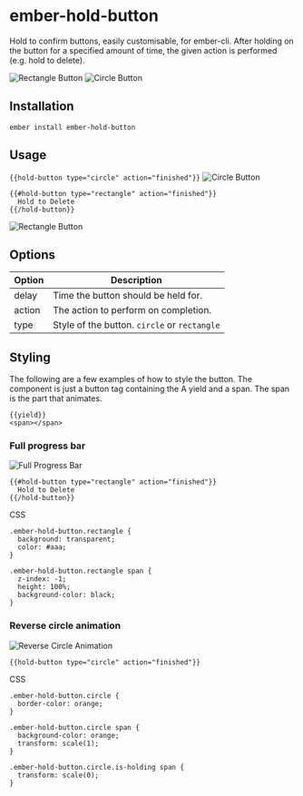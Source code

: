# ember-hold-button

Hold to confirm buttons, easily customisable, for ember-cli. After holding on the button for a specified amount of time, the given action is performed (e.g. hold to delete).

![Rectangle Button](https://s3.amazonaws.com/f.cl.ly/items/2W2B3W1Y0F1Q3Y12192Z/Screen%20Recording%202015-07-31%20at%2002.41%20pm.gif)
![Circle Button](https://s3.amazonaws.com/f.cl.ly/items/412P231Y2Q261o0U2s2g/Screen%20Recording%202015-07-31%20at%2002.41%20pm.gif)

## Installation

`ember install ember-hold-button`

## Usage

`{{hold-button type="circle" action="finished"}}`
![Circle Button](https://s3.amazonaws.com/f.cl.ly/items/412P231Y2Q261o0U2s2g/Screen%20Recording%202015-07-31%20at%2002.41%20pm.gif)

```
{{#hold-button type="rectangle" action="finished"}}
  Hold to Delete
{{/hold-button}}
```
![Rectangle Button](https://s3.amazonaws.com/f.cl.ly/items/2W2B3W1Y0F1Q3Y12192Z/Screen%20Recording%202015-07-31%20at%2002.41%20pm.gif)

## Options

Option | Description
-------|-------------
delay  | Time the button should be held for.
action | The action to perform on completion.
type   | Style of the button. `circle` or `rectangle`


## Styling

The following are a few examples of how to style the button. The component is just a button tag containing the A yield and a span. The span is the part that animates.

```
{{yield}}
<span></span>
```


### Full progress bar
![Full Progress Bar](https://s3.amazonaws.com/f.cl.ly/items/2u1i1q0B1R3j3z0N1O2k/Screen%20Recording%202015-07-31%20at%2004.25%20pm.gif)

```
{{#hold-button type="rectangle" action="finished"}}
  Hold to Delete
{{/hold-button}}
```

CSS
```
.ember-hold-button.rectangle {
  background: transparent;
  color: #aaa;
}

.ember-hold-button.rectangle span {
  z-index: -1;
  height: 100%;
  background-color: black;
}
```

### Reverse circle animation

![Reverse Circle Animation](https://s3.amazonaws.com/f.cl.ly/items/1N3B1i3G3X2J2J0Q3t27/Screen%20Recording%202015-07-31%20at%2004.31%20pm.gif)

`{{hold-button type="circle" action="finished"}}`

CSS
```
.ember-hold-button.circle {
  border-color: orange;
}

.ember-hold-button.circle span {
  background-color: orange;
  transform: scale(1);
}

.ember-hold-button.circle.is-holding span {
  transform: scale(0);
}
```
